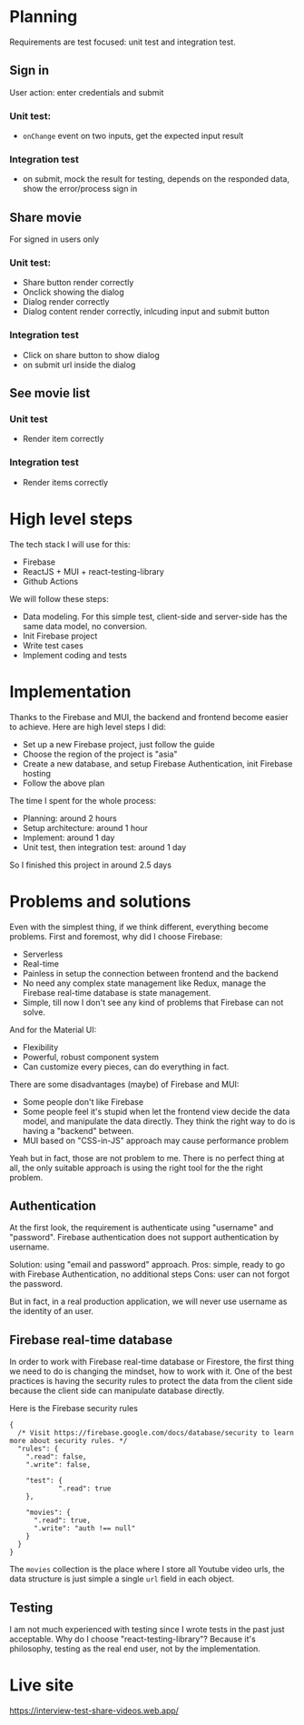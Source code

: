 # Planning

Requirements are test focused: unit test and integration test.

## Sign in

User action: enter credentials and submit

### Unit test:

- `onChange` event on two inputs, get the expected input result

### Integration test

- on submit, mock the result for testing, depends on the responded data, show the error/process sign in

## Share movie

For signed in users only

### Unit test:

- Share button render correctly
- Onclick showing the dialog
- Dialog render correctly
- Dialog content render correctly, inlcuding input and submit button

### Integration test

- Click on share button to show dialog
- on submit url inside the dialog

## See movie list

### Unit test

- Render item correctly

### Integration test

- Render items correctly

# High level steps

The tech stack I will use for this:

- Firebase
- ReactJS + MUI + react-testing-library
- Github Actions

We will follow these steps:

- Data modeling. For this simple test, client-side and server-side has the same data model, no conversion.
- Init Firebase project
- Write test cases
- Implement coding and tests

# Implementation

Thanks to the Firebase and MUI, the backend and frontend become easier to achieve. Here are high level steps I did:
- Set up a new Firebase project, just follow the guide
- Choose the region of the project is "asia"
- Create a new database, and setup Firebase Authentication, init Firebase hosting
- Follow the above plan

The time I spent for the whole process:
- Planning: around 2 hours
- Setup architecture: around 1 hour
- Implement: around 1 day
- Unit test, then integration test: around 1 day

So I finished this project in around 2.5 days

# Problems and solutions

Even with the simplest thing, if we think different, everything become problems.
First and foremost, why did I choose Firebase:
- Serverless
- Real-time
- Painless in setup the connection between frontend and the backend
- No need any complex state management like Redux, manage the Firebase real-time database is state management.
- Simple, till now I don't see any kind of problems that Firebase can not solve.

And for the Material UI:
- Flexibility
- Powerful, robust component system
- Can customize every pieces, can do everything in fact.

There are some disadvantages (maybe) of Firebase and MUI:
- Some people don't like Firebase
- Some people feel it's stupid when let the frontend view decide the data model, and manipulate the data directly. They think the right way to do is having a "backend" between.
- MUI based on "CSS-in-JS" approach may cause performance problem


Yeah but in fact, those are not problem to me. There is no perfect thing at all, the only suitable approach is using the right tool for the the right problem.

## Authentication

At the first look, the requirement is authenticate using "username" and "password". Firebase authentication does not support authentication by username.

Solution: using "email and password" approach.
Pros: simple, ready to go with Firebase Authentication, no additional steps
Cons: user can not forgot the password.

But in fact, in a real production application, we will never use username as the identity of an user.

## Firebase real-time database

In order to work with Firebase real-time database or Firestore, the first thing we need to do is changing the mindset, how to work with it. One of the best practices is having the security rules to protect the data from the client side because the client side can manipulate database directly.

Here is the Firebase security rules

```
{
  /* Visit https://firebase.google.com/docs/database/security to learn more about security rules. */
  "rules": {
    ".read": false,
    ".write": false,
    
    "test": {
			".read": true
    },
    
    "movies": {
      ".read": true,
      ".write": "auth !== null"
    }
  }
}
```

The `movies` collection is the place where I store all Youtube video urls, the data structure is just simple a single `url` field in each object.

## Testing

I am not much experienced with testing since I wrote tests in the past just acceptable.
Why do I choose "react-testing-library"?
Because it's philosophy, testing as the real end user, not by the implementation.

# Live site

https://interview-test-share-videos.web.app/
